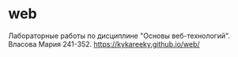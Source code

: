 # web
Лабораторные работы по дисциплине "Основы веб-технологий". Власова Мария 241-352.
https://kykareeky.github.io/web/
